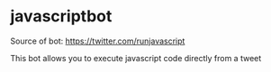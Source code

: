 # javascriptbot

Source of bot: https://twitter.com/runjavascript

This bot allows you to execute javascript code directly from a tweet

